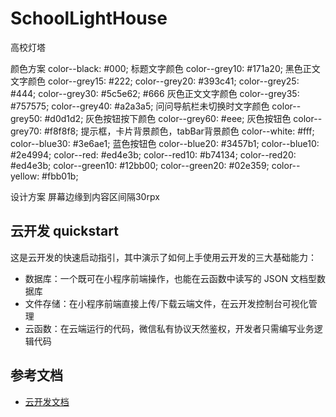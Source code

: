 # SchoolLightHouse
高校灯塔

颜色方案
color--black: #000; 标题文字颜色
color--grey10: #171a20; 黑色正文文字颜色
color--grey15: #222;
color--grey20: #393c41;
color--grey25: #444;
color--grey30: #5c5e62;
#666 灰色正文文字颜色
color--grey35: #757575;
color--grey40: #a2a3a5; 问问导航栏未切换时文字颜色
color--grey50: #d0d1d2; 灰色按钮按下颜色
color--grey60: #eee; 灰色按钮色
color--grey70: #f8f8f8; 提示框，卡片背景颜色，tabBar背景颜色
color--white: #fff;
color--blue30: #3e6ae1; 蓝色按钮色
color--blue20: #3457b1;
color--blue10: #2e4994;
color--red: #ed4e3b;
color--red10: #b74134;
color--red20: #ed4e3b;
color--green10: #12bb00;
color--green20: #02e359;
color--yellow: #fbb01b;

设计方案
屏幕边缘到内容区间隔30rpx

## 云开发 quickstart

这是云开发的快速启动指引，其中演示了如何上手使用云开发的三大基础能力：

- 数据库：一个既可在小程序前端操作，也能在云函数中读写的 JSON 文档型数据库
- 文件存储：在小程序前端直接上传/下载云端文件，在云开发控制台可视化管理
- 云函数：在云端运行的代码，微信私有协议天然鉴权，开发者只需编写业务逻辑代码

## 参考文档

- [云开发文档](https://developers.weixin.qq.com/miniprogram/dev/wxcloud/basis/getting-started.html)

